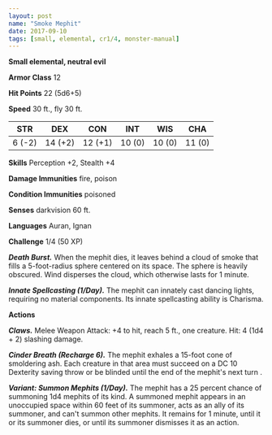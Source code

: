 ```yaml
---
layout: post
name: "Smoke Mephit"
date: 2017-09-10
tags: [small, elemental, cr1/4, monster-manual]
---
```


**Small elemental, neutral evil**

**Armor Class** 12

**Hit Points** 22 (5d6+5)

**Speed** 30 ft., fly 30 ft.

|   STR   |   DEX   |   CON   |   INT   |   WIS   |   CHA   |
|:-----:|:-----:|:-----:|:-----:|:-----:|:-----:|
| 6 (-2) | 14 (+2) | 12 (+1) | 10 (0) | 10 (0) | 11 (0) |

**Skills** Perception +2, Stealth +4

**Damage Immunities** fire, poison

**Condition Immunities** poisoned

**Senses** darkvision 60 ft.

**Languages** Auran, Ignan

**Challenge** 1/4 (50 XP)

***Death Burst.*** When the mephit dies, it leaves behind a cloud of smoke that fills a 5-foot-radius sphere centered on its space. The sphere is heavily obscured. Wind disperses the cloud, which otherwise lasts for 1 minute.

***Innate Spellcasting (1/Day).*** The mephit can innately cast dancing lights, requiring no material components. Its innate spellcasting ability is Charisma.

**Actions**

***Claws.*** Melee Weapon Attack: +4 to hit, reach 5 ft., one creature. Hit: 4 (1d4 + 2) slashing damage.

***Cinder Breath (Recharge 6).*** The mephit exhales a 15-foot cone of smoldering ash. Each creature in that area must succeed on a DC 10 Dexterity saving throw or be blinded until the end of the mephit's next turn .

***Variant: Summon Mephits (1/Day).*** The mephit has a 25 percent chance of summoning 1d4 mephits of its kind. A summoned mephit appears in an unoccupied space within 60 feet of its summoner, acts as an ally of its summoner, and can't summon other mephits. It remains for 1 minute, until it or its summoner dies, or until its summoner dismisses it as an action.

